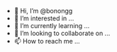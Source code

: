 - 👋 Hi, I’m @bonongg
- 👀 I’m interested in ...
- 🌱 I’m currently learning ...
- 💞️ I’m looking to collaborate on ...
- 📫 How to reach me ...

<!---
bonongg/bonongg is a ✨ special ✨ repository because its `README.md` (this file) appears on your GitHub profile.
You can click the Preview link to take a look at your changes.
--->
